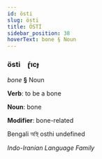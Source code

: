 ```yaml
---
id: östi
slug: östi
title: ÖSTİ
sidebar_position: 38
hoverText: bone § Noun
---
```


### östi&emsp;<span kind="abugida">ɽ́ıcɟ</span>

*bone* **§** Noun

**Verb**: to be a bone

**Noun**: bone

**Modifier**: bone-related

Bengali অস্থি osthi undefined

*Indo-Iranian Language Family*